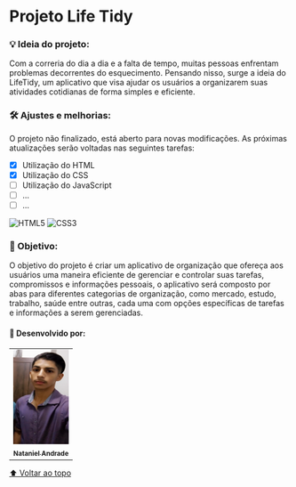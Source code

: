 # Projeto Life Tidy

### 💡 Ideia do projeto:

Com a correria do dia a dia e a falta de tempo, muitas pessoas enfrentam problemas decorrentes do esquecimento. Pensando nisso, surge a ideia do LifeTidy, um aplicativo que visa ajudar os usuários a organizarem suas atividades cotidianas de forma simples e eficiente.

### 🛠️ Ajustes e melhorias:

O projeto não finalizado, está aberto para novas modificações. As próximas atualizações serão voltadas nas seguintes tarefas:

- [x] Utilização do HTML 
- [x] Utilização do CSS
- [ ] Utilização do JavaScript
- [ ] ... 
- [ ] ...

![HTML5](https://img.shields.io/badge/HTML5-E34F26?style=for-the-badge&logo=html5&logoColor=white)
![CSS3](https://img.shields.io/badge/CSS3-1572B6?style=for-the-badge&logo=css3&logoColor=white)

### 🎯 Objetivo:

O objetivo do projeto é criar um aplicativo de organização que ofereça aos usuários uma maneira eficiente de gerenciar e controlar suas tarefas, compromissos e informações pessoais, o aplicativo será composto por abas para diferentes categorias de organização, como mercado, estudo, trabalho, saúde entre outras, cada uma com opções específicas de tarefas e informações a serem gerenciadas.

#### 🤝 Desenvolvido por:

<table>
  <tr>
    <td align="center">
      <a href="https://www.linkedin.com/in/jose-nataniel/">
        <img src="https://raw.githubusercontent.com/Niel-Andrade/Project-Who-am-i/Master/assets/niel.jpg" width="100px;" height="170px" alt="my-photo"/><br>
        <sub>
          <b>Nataniel Andrade</b>
        </sub>
      </a>
  </tr>
</table>


[⬆ Voltar ao topo](#projeto-Life-Tidy)<br>
